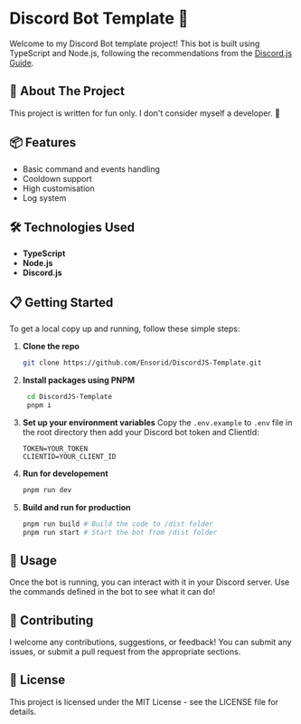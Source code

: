 # Discord Bot Template 🤖

Welcome to my Discord Bot template project! This bot is built using TypeScript and Node.js, following the recommendations from the [Discord.js Guide](https://discordjs.guide). 

## 🚀 About The Project

This project is written for fun only. I don't consider myself a developer. 🎉

## 📦 Features

- Basic command and events handling
- Cooldown support
- High customisation
- Log system

## 🛠️ Technologies Used

- **TypeScript**
- **Node.js**
- **Discord.js**

## 📋 Getting Started

To get a local copy up and running, follow these simple steps:

1. **Clone the repo**
   ```bash
   git clone https://github.com/Ensorid/DiscordJS-Template.git
   ```

2. **Install packages using PNPM**
   ```bash
    cd DiscordJS-Template
    pnpm i
   ```

3. **Set up your environment variables**
    Copy the `.env.example` to `.env` file in the root directory then add your Discord bot token and ClientId:
    ```
    TOKEN=YOUR_TOKEN
    CLIENTID=YOUR_CLIENT_ID
    ```

4. **Run for developement**
   ```bash
   pnpm run dev
   ```

5. **Build and run for production**
   ```bash
   pnpm run build # Build the code to /dist folder
   pnpm run start # Start the bot from /dist folder
   ```

## 📖 Usage

Once the bot is running, you can interact with it in your Discord server. Use the commands defined in the bot to see what it can do!

## 🤝 Contributing

I welcome any contributions, suggestions, or feedback! You can submit any issues, or submit a pull request from the appropriate sections.

## 📄 License

This project is licensed under the MIT License - see the LICENSE file for details.